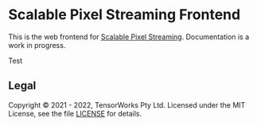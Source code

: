 # Scalable Pixel Streaming Frontend

This is the web frontend for [Scalable Pixel Streaming](https://scalablestreaming.io). Documentation is a work in progress.

Test

## Legal

Copyright &copy; 2021 - 2022, TensorWorks Pty Ltd. Licensed under the MIT License, see the file [LICENSE](./LICENSE) for details.
